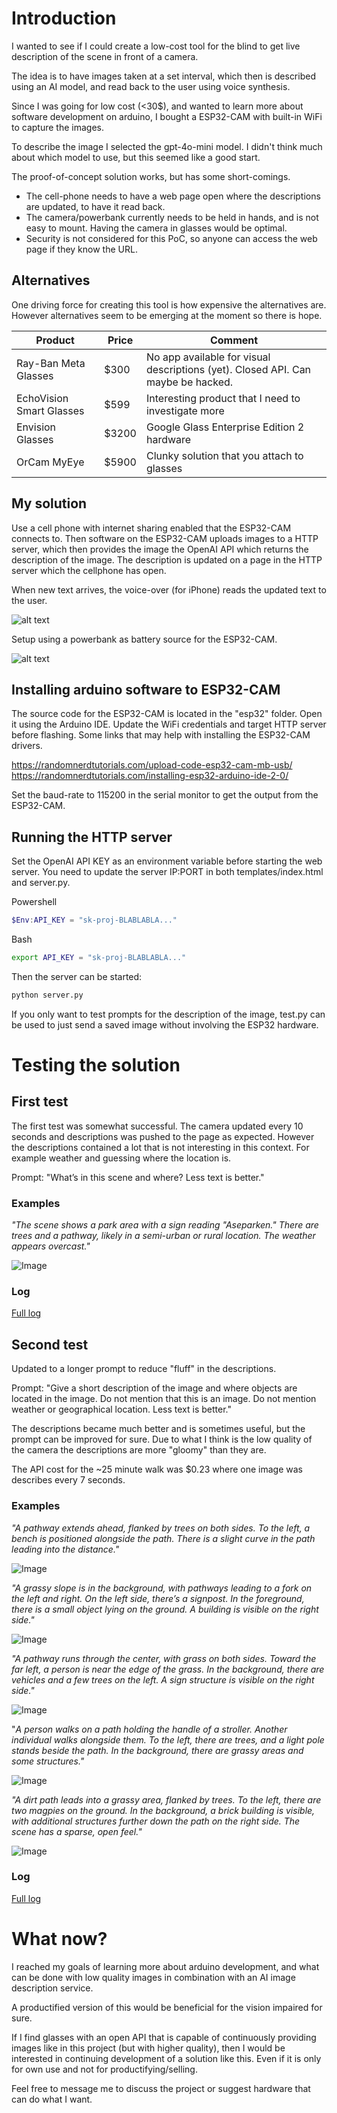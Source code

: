 # Introduction

I wanted to see if I could create a low-cost tool for the blind to get live description of the scene in front of a camera.

The idea is to have images taken at a set interval, which then is described using an AI model, and read back to the user using voice synthesis.

Since I was going for low cost (<30$), and wanted to learn more about software development on arduino, I bought a ESP32-CAM with built-in WiFi to capture the images.

To describe the image I selected the gpt-4o-mini model. I didn't think much about which model to use, but this seemed like a good start.

The proof-of-concept solution works, but has some short-comings.

* The cell-phone needs to have a web page open where the descriptions are updated, to have it read back.
* The camera/powerbank currently needs to be held in hands, and is not easy to mount. Having the camera in glasses would be optimal.
* Security is not considered for this PoC, so anyone can access the web page if they know the URL.

## Alternatives

One driving force for creating this tool is how expensive the alternatives are. However alternatives seem to be emerging at the moment so there is hope.


| Product  | Price   | Comment |
|----------|---------|---------|
| Ray-Ban Meta Glasses | $300 | No app available for visual descriptions (yet). Closed API. Can maybe be hacked.|
| EchoVision Smart Glasses | $599 | Interesting product that I need to investigate more |
| Envision Glasses | $3200 | Google Glass Enterprise Edition 2 hardware |
| OrCam MyEye | $5900 | Clunky solution that you attach to glasses |


## My solution

Use a cell phone with internet sharing enabled that the ESP32-CAM connects to. Then software on the ESP32-CAM uploads images to a HTTP server, which then provides the image the OpenAI API which returns the description of the image. The description is updated on a page in the HTTP server which the cellphone has open.

When new text arrives, the voice-over (for iPhone) reads the updated text to the user.

![alt text](overview.png)

Setup using a powerbank as battery source for the ESP32-CAM.

![alt text](hw.png)


## Installing arduino software to ESP32-CAM

The source code for the ESP32-CAM is located in the "esp32" folder. Open it using the Arduino IDE. Update the WiFi credentials and target HTTP server before flashing. Some links that may help with installing the ESP32-CAM drivers.

https://randomnerdtutorials.com/upload-code-esp32-cam-mb-usb/
https://randomnerdtutorials.com/installing-esp32-arduino-ide-2-0/

Set the baud-rate to 115200 in the serial monitor to get the output from the ESP32-CAM.

## Running the HTTP server

Set the OpenAI API KEY as an environment variable before starting the web server. You need to update the server IP:PORT in both templates/index.html and server.py.

Powershell
```powershell
$Env:API_KEY = "sk-proj-BLABLABLA..."
```

Bash
```bash
export API_KEY = "sk-proj-BLABLABLA..."
```

Then the server can be started:

```bash
python server.py
```

If you only want to test prompts for the description of the image, test.py can be used to just send a saved image without involving the ESP32 hardware.

# Testing the solution

## First test

The first test was somewhat successful. The camera updated every 10 seconds and descriptions was pushed to the page as expected. However the descriptions contained a lot that is not interesting in this context. For example weather and guessing where the location is.

Prompt: "What’s in this scene and where? Less text is better."

### Examples

*"The scene shows a park area with a sign reading "Aseparken." There are trees and a pathway, likely in a semi-urban or rural location. The weather appears overcast."*

![Image](images/2024-12-28_142000.276.jpg)

### Log

[Full log](test_1.txt)

## Second test

Updated to a longer prompt to reduce "fluff" in the descriptions.

Prompt: "Give a short description of the image and where objects are located in the image. Do not mention that this is an image. Do not mention weather or geographical location. Less text is better."

The descriptions became much better and is sometimes useful, but the prompt can be improved for sure. Due to what I think is the low quality of the camera the descriptions are more "gloomy" than they are.

The API cost for the ~25 minute walk was $0.23 where one image was describes every 7 seconds.

### Examples

*"A pathway extends ahead, flanked by trees on both sides. To the left, a bench is positioned alongside the path. There is a slight curve in the path leading into the distance."*

![Image](images/2024-12-31_114137.446.jpg)

*"A grassy slope is in the background, with pathways leading to a fork on the left and right. On the left side, there’s a signpost. In the foreground, there is a small object lying on the ground. A building is visible on the right side."*

![Image](images/2024-12-31_114646.763.jpg)

*"A pathway runs through the center, with grass on both sides. Toward the far left, a person is near the edge of the grass. In the background, there are vehicles and a few trees on the left. A sign structure is visible on the right side."*

![Image](images/2024-12-31_115126.815.jpg)

"*A person walks on a path holding the handle of a stroller. Another individual walks alongside them. To the left, there are trees, and a light pole stands beside the path. In the background, there are grassy areas and some structures."*

![Image](images/2024-12-31_115306.805.jpg)

*"A dirt path leads into a grassy area, flanked by trees. To the left, there are two magpies on the ground. In the background, a brick building is visible, with additional structures further down the path on the right side. The scene has a sparse, open feel."*

![Image](images/2024-12-31_115508.385.jpg)

### Log

[Full log](test_2.txt)

# What now?

I reached my goals of learning more about arduino development, and what can be done with low quality images in combination with an AI image description service.

A productified version of this would be beneficial for the vision impaired for sure.

If I find glasses with an open API that is capable of continuously providing images like in this project (but with higher quality), then I would be interested in continuing development of a solution like this. Even if it is only for own use and not for productifying/selling.

Feel free to message me to discuss the project or suggest hardware that can do what I want.
